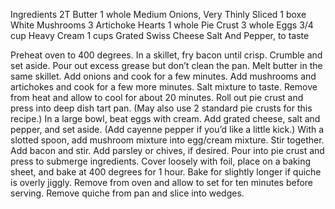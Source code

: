 Ingredients
2T Butter
1 whole Medium Onions, Very Thinly Sliced
1 boxe  White Mushrooms
3 Artichoke Hearts
1 whole Pie Crust
3 whole Eggs
3/4 cup Heavy Cream
1 cups Grated Swiss Cheese
Salt And Pepper, to taste

Preheat oven to 400 degrees.
In a skillet, fry bacon until crisp. Crumble and set aside. Pour out excess grease but don’t clean the pan.
Melt butter in the same skillet. Add onions and cook for a few minutes. Add mushrooms and artichokes and cook for a few more minutes. Salt mixture to taste. Remove from heat and allow to cool for about 20 minutes.
Roll out pie crust and press into deep dish tart pan. (May also use 2 standard pie crusts for this recipe.) In a large bowl, beat eggs with cream. Add grated cheese, salt and pepper, and set aside. (Add cayenne pepper if you’d like a little kick.)
With a slotted spoon, add mushroom mixture into egg/cream mixture. Stir together. Add bacon and stir. Add parsley or chives, if desired.
Pour into pie crust and press to submerge ingredients. Cover loosely with foil, place on a baking sheet, and bake at 400 degrees for 1 hour. Bake for slightly longer if quiche is overly jiggly.
Remove from oven and allow to set for ten minutes before serving. Remove quiche from pan and slice into wedges.